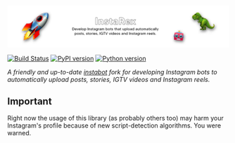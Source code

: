 ![Instarex](https://raw.githubusercontent.com/RealA10N/InstaRex/main/assets/instarex-thin-banner-transparent.png)

[![Build Status](https://img.shields.io/github/workflow/status/reala10n/insta-rex/Build?style=flat)](ttps://github.com/reala10n/instarex/) [![PyPI version](https://badge.fury.io/py/insta-rex.svg)](https://badge.fury.io/py/instarex) [![Python version](https://img.shields.io/pypi/pyversions/insta-rex)]()

_A friendly and up-to-date [instabot](https://github.com/ohld/igbot) fork for developing Instagram bots to automatically upload posts, stories, IGTV videos and Instagram reels._

## Important

Right now the usage of this library (as probably others too) may harm your Instagram's profile because of new script-detection algorithms. You were warned.
